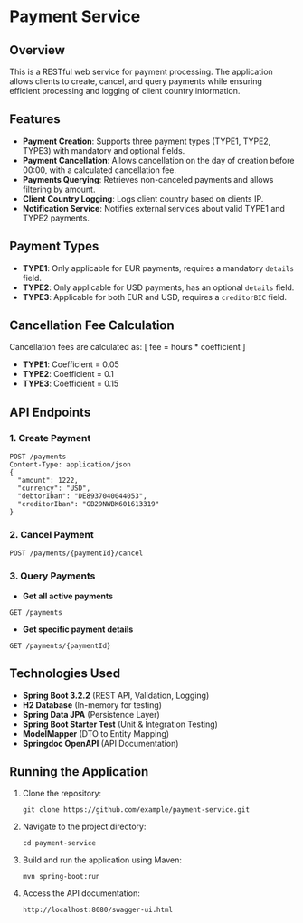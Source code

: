# Payment Service

## Overview
This is a RESTful web service for payment processing. The application allows clients to create, cancel, and query payments while ensuring efficient processing and logging of client country information.

## Features
- **Payment Creation**: Supports three payment types (TYPE1, TYPE2, TYPE3) with mandatory and optional fields.
- **Payment Cancellation**: Allows cancellation on the day of creation before 00:00, with a calculated cancellation fee.
- **Payments Querying**: Retrieves non-canceled payments and allows filtering by amount.
- **Client Country Logging**: Logs client country based on clients IP.
- **Notification Service**: Notifies external services about valid TYPE1 and TYPE2 payments.

## Payment Types
- **TYPE1**: Only applicable for EUR payments, requires a mandatory `details` field.
- **TYPE2**: Only applicable for USD payments, has an optional `details` field.
- **TYPE3**: Applicable for both EUR and USD, requires a `creditorBIC` field.

## Cancellation Fee Calculation
Cancellation fees are calculated as:
\[ fee = hours * coefficient \]
- **TYPE1**: Coefficient = 0.05
- **TYPE2**: Coefficient = 0.1
- **TYPE3**: Coefficient = 0.15

## API Endpoints
### 1. Create Payment
```
POST /payments
Content-Type: application/json
{
  "amount": 1222,
  "currency": "USD",
  "debtorIban": "DE8937040044053",
  "creditorIban": "GB29NWBK601613319"
}
```

### 2. Cancel Payment
```
POST /payments/{paymentId}/cancel
```

### 3. Query Payments
- **Get all active payments**
```
GET /payments
```
- **Get specific payment details**
```
GET /payments/{paymentId}
```

## Technologies Used
- **Spring Boot 3.2.2** (REST API, Validation, Logging)
- **H2 Database** (In-memory for testing)
- **Spring Data JPA** (Persistence Layer)
- **Spring Boot Starter Test** (Unit & Integration Testing)
- **ModelMapper** (DTO to Entity Mapping)
- **Springdoc OpenAPI** (API Documentation)

## Running the Application
1. Clone the repository:
   ```
   git clone https://github.com/example/payment-service.git
   ```
2. Navigate to the project directory:
   ```
   cd payment-service
   ```
3. Build and run the application using Maven:
   ```
   mvn spring-boot:run
   ```
4. Access the API documentation:
   ```
   http://localhost:8080/swagger-ui.html
   ```
